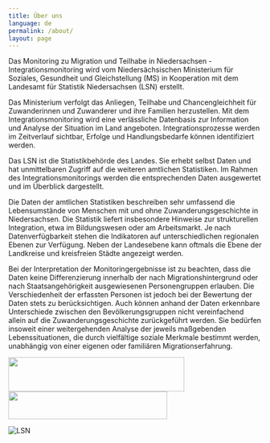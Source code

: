 ```yaml
---
title: Über uns
language: de
permalink: /about/
layout: page
---
```


Das Monitoring zu Migration und Teilhabe in Niedersachsen - Integrationsmonitoring wird vom Niedersächsischen Ministerium für Soziales, Gesundheit und Gleichstellung (MS) in Kooperation mit dem Landesamt für Statistik Niedersachsen (LSN) erstellt.

Das Ministerium verfolgt das Anliegen, Teilhabe und Chancengleichheit für Zuwanderinnen und Zuwanderer und ihre Familien herzustellen. Mit dem Integrationsmonitoring wird eine verlässliche Datenbasis zur Information und Analyse der Situation im Land angeboten. Integrationsprozesse werden im Zeitverlauf sichtbar, Erfolge und Handlungsbedarfe können identifiziert werden.

Das LSN ist die Statistikbehörde des Landes. Sie erhebt selbst Daten und hat unmittelbaren Zugriff auf die weiteren amtlichen Statistiken. Im Rahmen des Integrationsmonitorings werden die entsprechenden Daten ausgewertet und im Überblick dargestellt.

Die Daten der amtlichen Statistiken beschreiben sehr umfassend die Lebensumstände von Menschen mit und ohne Zuwanderungsgeschichte in Niedersachsen. Die Statistik liefert insbesondere Hinweise zur strukturellen Integration, etwa im Bildungswesen oder am Arbeitsmarkt. Je nach Datenverfügbarkeit stehen die Indikatoren auf unterschiedlichen regionalen Ebenen zur Verfügung. Neben der Landesebene kann oftmals die Ebene der Landkreise und kreisfreien Städte angezeigt werden.

Bei der Interpretation der Monitoringergebnisse ist zu beachten, dass die Daten keine Differenzierung innerhalb der nach Migrationshintergrund oder nach Staatsangehörigkeit ausgewiesenen Personengruppen erlauben. Die Verschiedenheit der erfassten Personen ist jedoch bei der Bewertung der Daten stets zu berücksichtigen. Auch können anhand der Daten erkennbare Unterschiede zwischen den Bevölkerungsgruppen nicht vereinfachend allein auf die Zuwanderungsgeschichte zurückgeführt werden. Sie bedürfen insoweit einer weitergehenden Analyse der jeweils maßgebenden Lebenssituationen, die durch vielfältige soziale Merkmale bestimmt werden, unabhängig von einer eigenen oder familiären Migrationserfahrung.

<img src="https://christoph-lsn.github.io/MT_Site/assets/img/Logo-LSN.png" width="350" height="68"/>  <img src="https://christoph-lsn.github.io/MT_Site/assets/img/MS-LSN.png" width="316" height="55"/>



![LSN]("https://christoph-lsn.github.io/MT_Site/assets/img/Logo-LSN.png")
